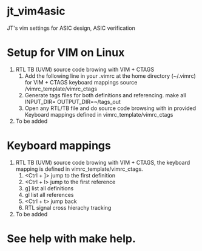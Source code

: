 # jt_vim4asic
JT's vim settings for ASIC design, ASIC verification
# Setup for VIM on Linux
1. RTL TB (UVM) source code browing with VIM + CTAGS
   1) Add the following line in your .vimrc at the home directory (~/.vimrc) for VIM + CTAGS keyboard mappings
      source <your directory of jt_vim4asic>/vimrc_template/vimrc_ctags
   2) Generate tags files for both definitions and referencing.
     make all INPUT_DIR=<your directory with RTL and Testbench> OUTPUT_DIR=~/tags_out
   3) Open any RTL/TB file and do source code browsing with in provided Keyboard mappings defined in vimrc_template/vimrc_ctags
2. To be added
# Keyboard mappings
1. RTL TB (UVM) source code browing with VIM + CTAGS, the keyboard mapping is defined in vimrc_template/vimrc_ctags.
   1)  <Ctrl + ]> jump to the first definition
   2)  <Ctrl + l> jump to the first reference
   3)  g] list all definitions
   4)  gl list all references
   5)  <Ctrl + t> jump back
   6)  <F12> RTL signal cross hierachy tracking
2. To be added
# See help with make help.

